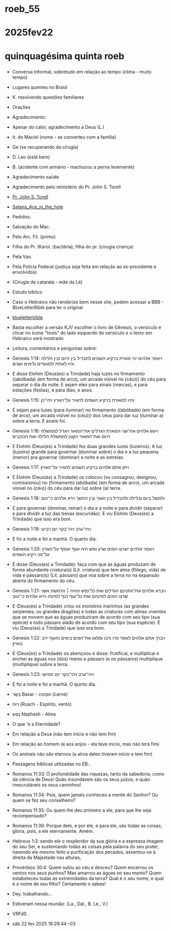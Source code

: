 #####
# roeb_55
# 2025fev22
# quinquagésima quinta roeb
#####

- Conversa informal, sobretudo em relação ao tempo (clima - muito
  tempo)
- Lugares quentes no Brasil

- K. resolvendo questões familiares

- Orações

- Agradecimento:

- Apesar do calor, agradecimento a Deus (L.)

- Ir. do Maciel (nome - se converteu com a família)

- Ge (se recuperando da cirugia)

- D. Leo (está bem)

- B. (acidente com armário - machucou a perna levemente)

- Agradecimento saúde

- Agradecimento pelo ministério do Pr. John S. Torell

- [Pr. John S. Torell](https://eaec.org/index.htm)

- [Satans_Ace_in_the_hole]( https://odysee.com/@ResurrectionLifeofJesus:a/Satans_Ace_in_the_Hole:4)

- Pedidos:

- Salvação do Mac.

- Pelo Arc. Fil. (primo)

- Filha do Pr. (Karol. (bactéria); filha do pr. (cirugia criança)

- Pela Van.

- Pela Polícia Federal (justiça seja feita em relação ao ex-presidente
  e envolvidos)

- (Cirugia de catarata - mãe da Lé)

- Estudo bíblico

- Caso o Hebraico não renderize bem nesse site, podem acessar a BBB -
  BlueLetterBible para ler o original

- [blueletterbible](https://www.blueletterbible.org/kjv/gen/1/1/s_1001)

- Basta escolher a versão KJV escolher o livro de Gênesis, o versículo
  e clicar no ícone "tools" do lado esquerdo do versículo e o texto em
  Hebraico será mostrado 

- Leitura, comentários e perguntas sobre: 

- Genesis 1:14: ויאמר אלהים יהי מארת ברקיע השׁמים להבדיל בין היום ובין הלילה והיו לאתת ולמועדים ולימים ושׁנים׃

- E disse Elohim (Deus(es) a Trindade) haja luzes no firmamento ((abóbada) (em forma de arco), um arcada visível no (céu))) do céu para separar o dia da noite. E sejam eles para sinais (marcas), e para estações (festas), e para dias, e anos.

- Genesis 1:15: והיו למאורת ברקיע השׁמים להאיר על־הארץ ו͏יהי־כן׃

- E sejam para luzes (para iluminar) no firmamento ((abóbada) (em forma de arco), um arcada visível no (céu))) dos céus para dar luz (iluminar a) sobre a terra. E assim foi.

- Genesis 1:16: ויעשׂ אלהים את־שׁני המארת הגדלים את־המאור הגדל לממשׁלת היום
ואת־המאור הקטן לממשׁלת הלילה ואת הכוכבים׃

- E Elohim (Deus(es) a Trindade) fez duas grandes luzes (luzeiros): A luz (luzeiro) grande para governar (dominar sobre) o dia e a luz pequena (menor) pra governar (dominar) a noite e as estrelas.

- Genesis 1:17: ויתן אתם אלהים ברקיע השׁמים להאיר על־הארץ׃

- E Elohim (Deus(es) a Trindade) os colocou (os consagrou, designou, comissionou) no (firmamento (abóbada) (em forma de arco), um arcada visível no (céu)) do céu para dar luz sobre (a) terra.

- Genesis 1:18: ולמשׁל ביום ובלילה ולהבדיל בין האור ובין החשׁך וירא אלהים כי־טוב׃

- E para governar (dominar, reinar) o dia e a noite e para dividir (separar) e para dividir a luz das trevas (escuridão). E viu Elohim (Deus(es) a Trindade) que isso era bom. 

- Genesis 1:19: ויהי־ערב ויהי־בקר יום רביעי׃

- E foi a noite e foi a manhã. O quarto dia.

- Genesis 1:20: ויאמר אלהים ישׁרצו המים שׁרץ נפשׁ חיה ועוף יעופף על־הארץ על־פני רקיע השׁמים׃

- E disse (Deus(es) a Trindade): faça com que as águas produzam de forma abundante criatura(s) (Lit. criatura) que tem alma (fôlego, vida) de vida e pássaro(s) (Lit. pássaro) que voa sobre a terra no na expansão aberta do firmamento do céu.

- Genesis 1:21: ויברא אלהים את־התנינם הגדלים ואת כל־נפשׁ ה͏חיה ׀ הרמשׂת אשׁר שׁרצו המים למינהם ואת כל־עוף כנף למינהו וירא אלהים כי־טוב׃

- E (Deus(es) a Trindade) criou os monstros marinhos (as grandes serpentes; os grandes dragões) e todas as criaturas com almas viventes que se movem que as águas produziram de acordo com seu tipo (sua epécie) e todo pássaro alado de acordo com seu tipo (sua espécie). E viu (Deus(es) a Trindade) que isso era bom.

- Genesis 1:22: ויברך אתם אלהים לאמר פרו ורבו ומלאו את־המים בימים והעוף ירב בארץ׃

- E (Deus(es) a Trindade) os abençoou e disse: frutificai, e multiplicai e enchei as águas nos (dos) mares e pássaro (e os pássaros) multiplique (multiplique) sobre a terra.

- Genesis 1:23: ויהי־ערב ויהי־בקר יום חמישׁי׃

- E foi a noite e foi a manhã. O quinto dia.

- בָּשָׂר Basar  - corpo (carne)

- רוּח (Ruach - Espírito, vento)
- נֶפֶש Nephesh - Alma 

- O que 'e a Eternidade?

- Em relação a Deus (não tem início e não tem fim)

- Em relação ao homem (e aos anjos - ela teve início, mas não terá fim)

- Os animais não são eternos (a alma deles tiveram início e tem fim)

- Passagens bíblicas utilizadas no EB.:

- Romanos 11:33: Ó profundidade das riquezas, tanto da sabedoria, como da ciência de Deus! Quão insondáveis são os seus juízos, e quão inescrutáveis os seus caminhos!

- Romanos 11:34: Pois, quem jamais conheceu a mente do Senhor? Ou quem se fez seu conselheiro?

- Romanos 11:35: Ou quem lhe deu primeiro a ele, para que lhe seja recompensado?

- Romanos 11:36: Porque dele, e por ele, e para ele, são todas as coisas; glória, pois, a ele eternamente. Amém.

- Hebreus 1:3: sendo ele o resplendor da sua glória e a expressa imagem do seu Ser, e sustentando todas as coisas pela palavra do seu poder, havendo ele mesmo feito a purificação dos pecados, assentou-se à direita da Majestade nas alturas,

- Provérbios 30:4: Quem subiu ao céu e desceu? Quem encerrou os ventos nos seus punhos? Mas amarrou as águas no seu manto? Quem estabeleceu todas as extremidades da terra? Qual é o seu nome, e qual é o nome de seu filho? Certamente o sabes!

- Dey. trabalhando...

- Estiveram nessa reunião: (La., Dal., B. Le., V.)

- VRFdS

- sáb 22 fev 2025 18:29:44 -03
 
